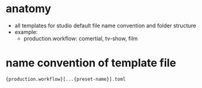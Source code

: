 # anatomy
- all templates for studio default file name convention and folder structure
- example:
  - production.workflow: comertial, tv-show, film

# name convention of template file
`{production.workflow}[...{preset-name}].toml`
